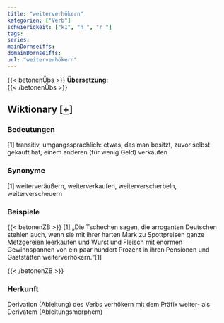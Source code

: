 ```yaml
---
title: "weiterverhökern"
kategorien: ["Verb"]
schwierigkeit: ["k1", "h_", "r_"]
tags:
series:
mainDornseiffs:
domainDornseiffs:
url: "weiterverhökern"
---
```


{{< betonenÜbs >}}
**Übersetzung:**  
{{< /betonenÜbs >}}

## Wiktionary [[+](https://de.wiktionary.org/wiki/weiterverhökern)]

### Bedeutungen
[1] transitiv, umgangssprachlich: etwas, das man besitzt, zuvor selbst gekauft hat, einem anderen (für wenig Geld) verkaufen  

### Synonyme
[1] weiterveräußern, weiterverkaufen, weiterverscherbeln, weiterverscheuern  

### Beispiele
{{< betonenZB >}}
[1] „Die Tschechen sagen, die arroganten Deutschen stehlen auch, wenn sie mit ihrer harten Mark zu Spottpreisen ganze Metzgereien leerkaufen und Wurst und Fleisch mit enormen Gewinnspannen von ein paar hundert Prozent in ihren Pensionen und Gaststätten weiterverhökern.“[1]  

{{< /betonenZB >}}
### Herkunft
Derivation (Ableitung) des Verbs verhökern mit dem Präfix weiter- als Derivatem (Ableitungsmorphem)  


